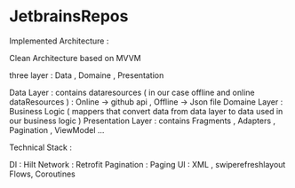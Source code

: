 # JetbrainsRepos

Implemented Architecture : 

Clean Architecture based on MVVM 

three layer : Data , Domaine , Presentation

Data Layer : contains dataresources ( in our case offline and online dataResources ) : Online -> github api , Offline -> Json file
Domaine Layer : Business Logic ( mappers that convert data from data layer to data used in our business logic ) 
Presentation Layer : contains Fragments , Adapters , Pagination , ViewModel ...

Technical Stack : 

DI : Hilt
Network : Retrofit
Pagination : Paging
UI : XML , swiperefreshlayout
Flows, Coroutines
